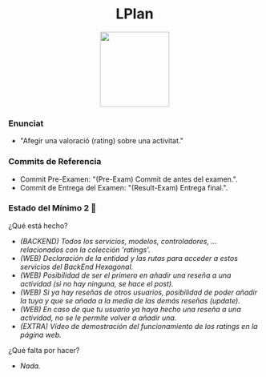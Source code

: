 <h1 align="center"> LPlan </h1>

<p align="center">
  <img width="138" height="150" src="https://grupo3ea.files.wordpress.com/2023/02/lamasia.png">
</p>

### Enunciat

* "Afegir una valoració (rating) sobre una activitat."

### Commits de Referencia

* Commit Pre-Examen: "(Pre-Exam) Commit de antes del examen.".
* Commit de Entrega del Examen: "(Result-Exam) Entrega final.".

### Estado del Mínimo 2 🔧

¿Qué está hecho?

* _(BACKEND) Todos los servicios, modelos, controladores, ... relacionados con la colección 'ratings'._
* _(WEB) Declaración de la entidad y las rutas para acceder a estos servicios del BackEnd Hexagonal._
* _(WEB) Posibilidad de ser el primero en añadir una reseña a una actividad (si no hay ninguna, se hace el post)._
* _(WEB) Si ya hay reseñas de otros usuarios, posibilidad de poder añadir la tuya y que se añada a la media de las demás reseñas (update)._
* _(WEB) En caso de que tu usuario ya haya hecho una reseña a una actividad, no se le permite volver a añadir una._
* _(EXTRA) Vídeo de demostración del funcionamiento de los ratings en la página web._

¿Qué falta por hacer?

* _Nada._